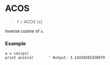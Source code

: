 # ACOS

> f = ACOS (x)

Inverse cosine of `x`.

### Example

```
a = cos(pi)
print acos(a)       ' Output: 3.14159265358979  
```

